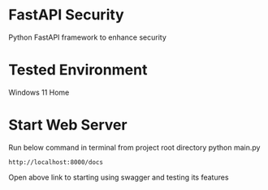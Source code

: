 # FastAPI Security
Python FastAPI framework to enhance security

# Tested Environment
Windows 11 Home

# Start Web Server
Run below command in terminal from project root directory
python main.py

``http://localhost:8000/docs``

Open above link to starting using swagger and testing its features
